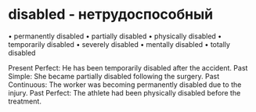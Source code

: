 # disabled - нетрудоспособный


• permanently disabled
• partially disabled
• physically disabled
• temporarily disabled
• severely disabled
• mentally disabled
• totally disabled

Present Perfect: He has been temporarily disabled after the accident.
Past Simple: She became partially disabled following the surgery.
Past Continuous: The worker was becoming permanently disabled due to the injury.
Past Perfect: The athlete had been physically disabled before the treatment.
